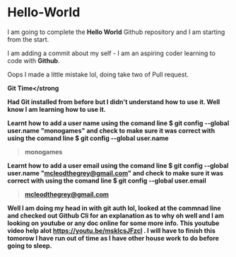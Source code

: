 <h1>Hello-World</h1>

I am going to complete the **Hello World** Github repository and I am starting from the start.

I am adding a commit about my self - I am an aspiring coder learning to code with **Github**.

Oops I made a little mistake lol, doing take two of Pull request.

<strong>Git Time</strong

Had Git installed from before but I didn't understand how to use it. Well know I am learning how to use it.

Learnt how to add a user name using the comand line $ git config --global user.name "monogames" and check to make sure it was correct with using the comand line 
$ git config --global user.name
> monogames

Learnt how to add a user email using the comand line $ git config --global user.name "mcleodthegrey@gmail.com" and check to make sure it was correct with using the comand line 
$ git config --global user.email
> mcleodthegrey@gmail.com

Well I am doing my head in with git auth lol, looked at the commnad line and checked out Github Cli for an explanation as to why oh well and I am looking on youtube or any doc online for some more info. This youtube video help alot https://youtu.be/mskIcsJFzcI . I will have to finish this tomorow I have run out of time as I have other house work to do before going to sleep.
